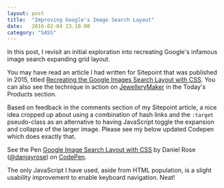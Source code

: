 ```yaml
---
layout: post
title:  "Improving Google's Image Search Layout"
date:   2016-02-04 23.10.00
category: "SASS"
---
```

In this post, I revisit an initial exploration into recreating Google's infamous image search expanding grid layout.

You may have read an article I had written for Sitepoint that was published in 2015, titled [Recreating the Google Images Search Layout with CSS](http://www.sitepoint.com/recreating-google-images-search-layout-css/). You can also see the technique in action on [JewelleryMaker](https://www.jewellerymaker.com/en-gb/auction/#dvDayShowProducts) in the Today's Products section.

Based on feedback in the comments section of my Sitepoint article, a nice idea cropped up about using a combination of hash links and the `:target` pseudo-class as an alternative to having JavaScript toggle the expansion and collapse of the larger image. Please see my below updated Codepen which does exactly that.

<div class="wrapper">
<p data-height="800" data-theme-id="22018" data-slug-hash="EaoMYN" data-default-tab="result" data-user="danjayrose" class='codepen'>See the Pen <a href='http://codepen.io/danjayrose/pen/EaoMYN/'>Google Image Search Layout with CSS</a> by Daniel Rose (<a href='http://codepen.io/danjayrose'>@danjayrose</a>) on <a href='http://codepen.io'>CodePen</a>.</p>
<script async src="//assets.codepen.io/assets/embed/ei.js"></script>
</div>

The only JavaScript I have used, aside from HTML population, is a slight usability improvement to enable keyboard navigation. Neat!
